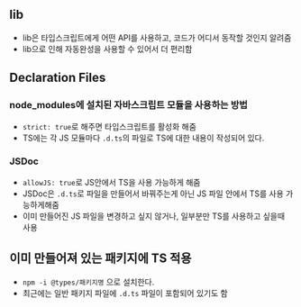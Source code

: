 ## lib
- lib은 타입스크립트에게 어떤 API를 사용하고, 코드가 어디서 동작할 것인지 알려줌
- lib으로 인해 자동완성을 사용할 수 있어서 더 편리함

## Declaration Files
### node_modules에 설치된 자바스크립트 모듈을 사용하는 방법
- `strict: true`로 해주면 타입스크립트를 활성화 해줌
- TS에는 각 JS 모듈마다 `.d.ts`의 파일로 TS에 대한 내용이 작성되어 있다.

### JSDoc
- `allowJS: true`로 JS안에서 TS을 사용 가능하게 해줌
- JSDoc은 `.d.ts`로 파일을 만들어서 바꿔주는게 아닌 JS 파일 안에서 TS를 사용 가능하게해줌
- 이미 만들어진 JS 파일을 변경하고 싶지 않거나, 일부분만 TS를 사용하고 싶을때 사용

## 이미 만들어져 있는 패키지에 TS 적용
- `npm -i @types/패키지명` 으로 설치한다.
- 최근에는 일반 패키지 파일에 `.d.ts` 파일이 포함되어 있기도 함
